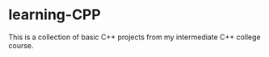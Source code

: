 # learning-CPP
This is a collection of basic C++ projects from my intermediate C++ college course. 
